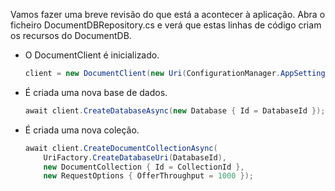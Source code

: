 Vamos fazer uma breve revisão do que está a acontecer à aplicação. Abra o ficheiro DocumentDBRepository.cs e verá que estas linhas de código criam os recursos do DocumentDB. 

* O DocumentClient é inicializado.

    ```csharp
    client = new DocumentClient(new Uri(ConfigurationManager.AppSettings["endpoint"]), ConfigurationManager.AppSettings["authKey"]);`
    ```

* É criada uma nova base de dados.

    ```csharp
    await client.CreateDatabaseAsync(new Database { Id = DatabaseId });
    ```

* É criada uma nova coleção.

    ```csharp
    await client.CreateDocumentCollectionAsync(
        UriFactory.CreateDatabaseUri(DatabaseId),
        new DocumentCollection { Id = CollectionId },
        new RequestOptions { OfferThroughput = 1000 });
    ```
